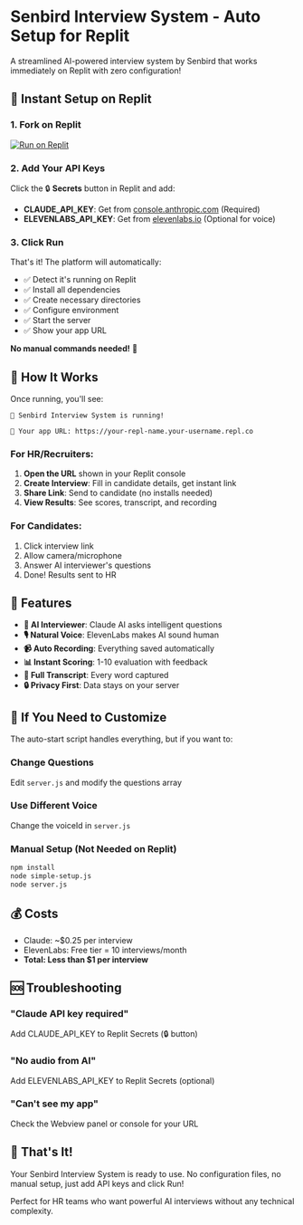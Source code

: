 # Senbird Interview System - Auto Setup for Replit

A streamlined AI-powered interview system by Senbird that works immediately on Replit with zero configuration!

## 🚀 Instant Setup on Replit

### 1. Fork on Replit
[![Run on Replit](https://replit.com/badge/github/Sushiramenai/interview-platform)](https://replit.com/github/Sushiramenai/interview-platform)

### 2. Add Your API Keys
Click the 🔒 **Secrets** button in Replit and add:
- **CLAUDE_API_KEY**: Get from [console.anthropic.com](https://console.anthropic.com/) (Required)
- **ELEVENLABS_API_KEY**: Get from [elevenlabs.io](https://elevenlabs.io/) (Optional for voice)

### 3. Click Run
That's it! The platform will automatically:
- ✅ Detect it's running on Replit
- ✅ Install all dependencies
- ✅ Create necessary directories
- ✅ Configure environment
- ✅ Start the server
- ✅ Show your app URL

**No manual commands needed!** 🎉

## 💼 How It Works

Once running, you'll see:
```
🚀 Senbird Interview System is running!

🔗 Your app URL: https://your-repl-name.your-username.repl.co
```

### For HR/Recruiters:

1. **Open the URL** shown in your Replit console
2. **Create Interview**: Fill in candidate details, get instant link
3. **Share Link**: Send to candidate (no installs needed)
4. **View Results**: See scores, transcript, and recording

### For Candidates:

1. Click interview link
2. Allow camera/microphone
3. Answer AI interviewer's questions
4. Done! Results sent to HR

## 🎯 Features

- **🤖 AI Interviewer**: Claude AI asks intelligent questions
- **🎙️ Natural Voice**: ElevenLabs makes AI sound human
- **📹 Auto Recording**: Everything saved automatically
- **📊 Instant Scoring**: 1-10 evaluation with feedback
- **📝 Full Transcript**: Every word captured
- **🔒 Privacy First**: Data stays on your server

## 🔧 If You Need to Customize

The auto-start script handles everything, but if you want to:

### Change Questions
Edit `server.js` and modify the questions array

### Use Different Voice
Change the voiceId in `server.js`

### Manual Setup (Not Needed on Replit)
```bash
npm install
node simple-setup.js
node server.js
```

## 💰 Costs

- Claude: ~$0.25 per interview
- ElevenLabs: Free tier = 10 interviews/month
- **Total: Less than $1 per interview**

## 🆘 Troubleshooting

### "Claude API key required"
Add CLAUDE_API_KEY to Replit Secrets (🔒 button)

### "No audio from AI"
Add ELEVENLABS_API_KEY to Replit Secrets (optional)

### "Can't see my app"
Check the Webview panel or console for your URL

## 🚀 That's It!

Your Senbird Interview System is ready to use. No configuration files, no manual setup, just add API keys and click Run!

Perfect for HR teams who want powerful AI interviews without any technical complexity.